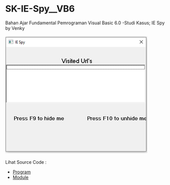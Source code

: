 # SK-IE-Spy__VB6
Bahan Ajar Fundamental Pemrograman Visual Basic 6.0 -Studi Kasus; IE Spy by Venky<br><br>
<img src="https://github.com/RizkyKhapidsyah/SK-IE-Spy__VB6/blob/main/result/001.PNG"><br><br>
Lihat Source Code : <br>
- <a href="https://github.com/RizkyKhapidsyah/SK-IE-Spy__VB6/blob/main/iespy.frm">Program</a><br>
- <a href="https://github.com/RizkyKhapidsyah/SK-IE-Spy__VB6/blob/main/iespy.bas">Module</a>
